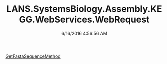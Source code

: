 ﻿---
title: LANS.SystemsBiology.Assembly.KEGG.WebServices.WebRequest
date: 6/16/2016 4:56:56 AM
---

[GetFastaSequenceMethod](T-LANS.SystemsBiology.Assembly.KEGG.WebServices.WebRequest.GetFastaSequenceMethod.html)
